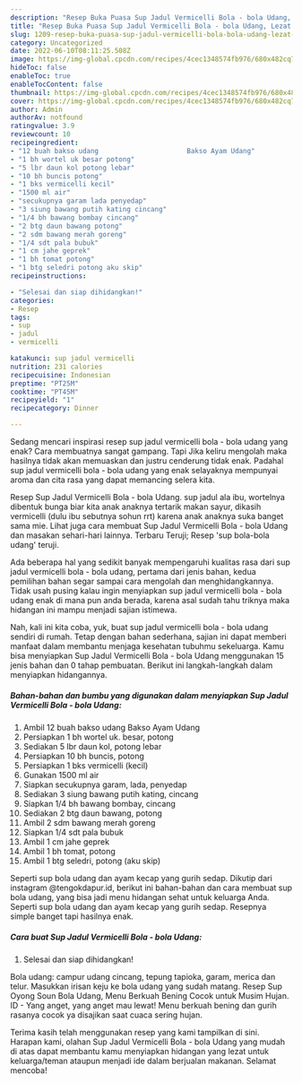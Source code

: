 ```yaml
---
description: "Resep Buka Puasa Sup Jadul Vermicelli Bola - bola Udang, Lezat Sekali"
title: "Resep Buka Puasa Sup Jadul Vermicelli Bola - bola Udang, Lezat Sekali"
slug: 1209-resep-buka-puasa-sup-jadul-vermicelli-bola-bola-udang-lezat-sekali
category: Uncategorized
date: 2022-06-10T08:11:25.508Z
image: https://img-global.cpcdn.com/recipes/4cec1348574fb976/680x482cq70/sup-jadul-vermicelli-bola-bola-udang-foto-resep-utama.jpg
hideToc: false
enableToc: true
enableTocContent: false
thumbnail: https://img-global.cpcdn.com/recipes/4cec1348574fb976/680x482cq70/sup-jadul-vermicelli-bola-bola-udang-foto-resep-utama.jpg
cover: https://img-global.cpcdn.com/recipes/4cec1348574fb976/680x482cq70/sup-jadul-vermicelli-bola-bola-udang-foto-resep-utama.jpg
author: Admin
authorAv: notfound
ratingvalue: 3.9
reviewcount: 10
recipeingredient:
- "12 buah bakso udang                      Bakso Ayam Udang"
- "1 bh wortel uk besar potong"
- "5 lbr daun kol potong lebar"
- "10 bh buncis potong"
- "1 bks vermicelli kecil"
- "1500 ml air"
- "secukupnya garam lada penyedap"
- "3 siung bawang putih kating cincang"
- "1/4 bh bawang bombay cincang"
- "2 btg daun bawang potong"
- "2 sdm bawang merah goreng"
- "1/4 sdt pala bubuk"
- "1 cm jahe geprek"
- "1 bh tomat potong"
- "1 btg seledri potong aku skip"
recipeinstructions:

- "Selesai dan siap dihidangkan!"
categories:
- Resep
tags:
- sup
- jadul
- vermicelli

katakunci: sup jadul vermicelli 
nutrition: 231 calories
recipecuisine: Indonesian
preptime: "PT25M"
cooktime: "PT45M"
recipeyield: "1"
recipecategory: Dinner

---
```



Sedang mencari inspirasi resep sup jadul vermicelli bola - bola udang yang enak? Cara membuatnya sangat gampang. Tapi Jika keliru mengolah maka hasilnya tidak akan memuaskan dan justru cenderung tidak enak. Padahal sup jadul vermicelli bola - bola udang yang enak selayaknya mempunyai aroma dan cita rasa yang dapat memancing selera kita.


Resep Sup Jadul Vermicelli Bola - bola Udang. sup jadul ala ibu, wortelnya dibentuk bunga biar kita anak anaknya tertarik makan sayur, dikasih vermicelli (dulu ibu sebutnya sohun rrt) karena anak anaknya suka banget sama mie. Lihat juga cara membuat Sup Jadul Vermicelli Bola - bola Udang dan masakan sehari-hari lainnya. Terbaru Teruji; Resep &#39;sup bola-bola udang&#39; teruji.

Ada beberapa hal yang sedikit banyak mempengaruhi kualitas rasa dari sup jadul vermicelli bola - bola udang, pertama dari jenis bahan, kedua pemilihan bahan segar sampai cara mengolah dan menghidangkannya. Tidak usah pusing kalau ingin menyiapkan sup jadul vermicelli bola - bola udang enak di mana pun anda berada, karena asal sudah tahu triknya maka hidangan ini mampu menjadi sajian istimewa.


Nah, kali ini kita coba, yuk, buat sup jadul vermicelli bola - bola udang sendiri di rumah. Tetap dengan bahan sederhana, sajian ini dapat memberi manfaat dalam membantu menjaga kesehatan tubuhmu sekeluarga. Kamu bisa menyiapkan Sup Jadul Vermicelli Bola - bola Udang menggunakan 15 jenis bahan dan 0 tahap pembuatan. Berikut ini langkah-langkah dalam menyiapkan hidangannya.

<!--inarticleads1-->

##### Bahan-bahan dan bumbu yang digunakan dalam menyiapkan Sup Jadul Vermicelli Bola - bola Udang:

1. Ambil 12 buah bakso udang                      Bakso Ayam Udang
1. Persiapkan 1 bh wortel uk. besar, potong
1. Sediakan 5 lbr daun kol, potong lebar
1. Persiapkan 10 bh buncis, potong
1. Persiapkan 1 bks vermicelli (kecil)
1. Gunakan 1500 ml air
1. Siapkan secukupnya garam, lada, penyedap
1. Sediakan 3 siung bawang putih kating, cincang
1. Siapkan 1/4 bh bawang bombay, cincang
1. Sediakan 2 btg daun bawang, potong
1. Ambil 2 sdm bawang merah goreng
1. Siapkan 1/4 sdt pala bubuk
1. Ambil 1 cm jahe geprek
1. Ambil 1 bh tomat, potong
1. Ambil 1 btg seledri, potong (aku skip)


Seperti sup bola udang dan ayam kecap yang gurih sedap. Dikutip dari instagram @tengokdapur.id, berikut ini bahan-bahan dan cara membuat sup bola udang, yang bisa jadi menu hidangan sehat untuk keluarga Anda. Seperti sup bola udang dan ayam kecap yang gurih sedap. Resepnya simple banget tapi hasilnya enak. 

<!--inarticleads2-->

##### Cara buat Sup Jadul Vermicelli Bola - bola Udang:


1. Selesai dan siap dihidangkan!

Bola udang: campur udang cincang, tepung tapioka, garam, merica dan telur. Masukkan irisan keju ke bola udang yang sudah matang. Resep Sup Oyong Soun Bola Udang, Menu Berkuah Bening Cocok untuk Musim Hujan. ID - Yang anget, yang anget mau lewat! Menu berkuah bening dan gurih rasanya cocok ya disajikan saat cuaca sering hujan. 

Terima kasih telah menggunakan resep yang kami tampilkan di sini. Harapan kami, olahan Sup Jadul Vermicelli Bola - bola Udang yang mudah di atas dapat membantu kamu menyiapkan hidangan yang lezat untuk keluarga/teman ataupun menjadi ide dalam berjualan makanan. Selamat mencoba!
